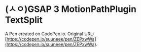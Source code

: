 # (ㅅㅇ)GSAP 3 MotionPathPlugin TextSplit

A Pen created on CodePen.io. Original URL: [https://codepen.io/suuneee/pen/ZEPxwWa](https://codepen.io/suuneee/pen/ZEPxwWa).

